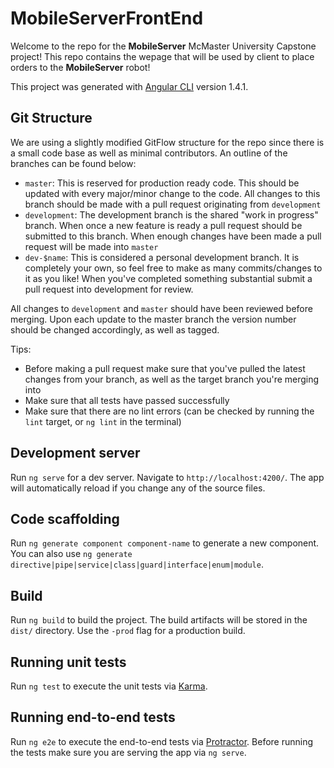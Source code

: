 # MobileServerFrontEnd
Welcome to the repo for the **MobileServer** McMaster University Capstone project! This repo contains the wepage that will be used by client to place orders to the **MobileServer** robot!

This project was generated with [Angular CLI](https://github.com/angular/angular-cli) version 1.4.1.

## Git Structure
We are using a slightly modified GitFlow structure for the repo since there is a small code base as well as minimal contributors. An outline of the branches can be found below:
- `master`: This is reserved for production ready code. This should be updated with every major/minor change to the code. All changes to this branch should be made with a pull request originating from `development`
- `development`: The development branch is the shared "work in progress" branch. When once a new feature is ready a pull request should be submitted to this branch. When enough changes have been made a pull request will be made into `master`
- `dev-$name`: This is considered a personal development branch. It is completely your own, so feel free to make as many commits/changes to it as you like! When you've completed something substantial submit a pull request into development for review.

All changes to `development` and `master` should have been reviewed before merging. Upon each update to the master branch the version number should be changed accordingly, as well as tagged.

Tips: 
- Before making a pull request make sure that you've pulled the latest changes from your branch, as well as the target branch you're merging into
- Make sure that all tests have passed successfully
- Make sure that there are no lint errors (can be checked by running the `lint` target, or `ng lint` in the terminal)

## Development server

Run `ng serve` for a dev server. Navigate to `http://localhost:4200/`. The app will automatically reload if you change any of the source files.

## Code scaffolding

Run `ng generate component component-name` to generate a new component. You can also use `ng generate directive|pipe|service|class|guard|interface|enum|module`.

## Build

Run `ng build` to build the project. The build artifacts will be stored in the `dist/` directory. Use the `-prod` flag for a production build.

## Running unit tests

Run `ng test` to execute the unit tests via [Karma](https://karma-runner.github.io).

## Running end-to-end tests

Run `ng e2e` to execute the end-to-end tests via [Protractor](http://www.protractortest.org/).
Before running the tests make sure you are serving the app via `ng serve`.
